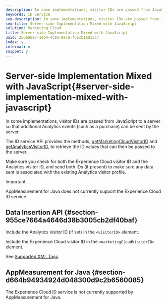 ```yaml
---
description: In some implementations, visitor IDs are passed from JavaScript to a server so that additional Analytics events (such as a purchase) can be sent by the server.
keywords: ID Service
seo-description: In some implementations, visitor IDs are passed from JavaScript to a server so that additional Analytics events (such as a purchase) can be sent by the server.
seo-title: Server-side Implementation Mixed with JavaScript
solution: Marketing Cloud
title: Server-side Implementation Mixed with JavaScript
uuid: 256ea0e7-1eb4-4c92-9a7e-f61cb1ed13c7
index: y
internal: n
snippet: y
---
```


# Server-side Implementation Mixed with JavaScript{#server-side-implementation-mixed-with-javascript}

In some implementations, visitor IDs are passed from JavaScript to a server so that additional Analytics events (such as a purchase) can be sent by the server.

The ID service API provides the methods, [getMarketingCloudVisitorID](../../mcvid-library/mcvid-get-set/mcvid-getmcvid.md#reference-7bcc9b5fe8e1430988d30657c60dba45) and [getAnalyticsVisitorID](../../mcvid-library/mcvid-get-set/mcvid-getanalyticsvisitorid.md#reference-2c1c991ea7764357bfdd04549971fbf9), to retrieve the ID values that can then be passed to the server.

Make sure you check for both the Experience Cloud visitor ID and the Analytics visitor ID, and send both IDs (if present) to make sure any data sent is associated with the existing Analytics visitor profile.

>[!IMPORTANT]
>
>AppMeasurement for Java does not currently support the Experience Cloud ID service.

## Data Insertion API {#section-955ce7664a4646d38b3005cb2df40baf}

Include the Analytics visitor ID (if set) in the `<visitorID>` element.

Include the Experience Cloud visitor ID in the `<marketingCloudVisitorID>` element.

See [Supported XML Tags](https://marketing.adobe.com/developer/en_US/documentation/data-insertion/r-supported-tags).

## AppMeasurement for Java {#section-d664b94934924d048300d9c2b6560085}

The Experience Cloud ID service is not currently supported by AppMeasurement for Java. 
